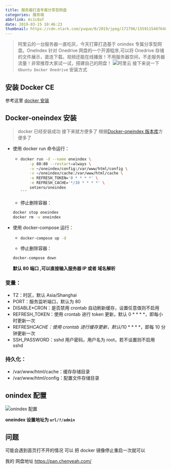```yaml
---
title: 服务器打造专属分享型网盘
categories: 服务端
abbrlink: 6c1c0af
date: 2019-03-15 10:46:23
thumbnail: https://cdn.nlark.com/yuque/0/2019/jpeg/172796/1559115407648-assets/web-upload/75719cd4-0de0-43a6-82e3-05ba70ee9dd9.jpeg
---
```


> 阿里云的一台服务器一直吃灰，今天打算打造基于 onindex 专属分享型网盘。OneIndex 针对 Onedrive 网盘的一个开源程序,可以将 Onedrive 存储的文件展示，直连下载。视频还能在线播放！不用服务器空间，不走服务器流量！非常推荐大家试一试，搭建自己的网盘！
> ![阿里云](https://wx4.sinaimg.cn/large/0079V2lRly1g0t7fca3uzj309l09ndfr.jpg)
> 接下来说一下 `Ubuntu Docker Onedrive` 安装方式

## 安装 Docker CE

参考这里 [docker 安装](https://yoaio.com/posts/aa43c23f/#%E4%BA%8C-%E5%AE%89%E8%A3%85-docker-%E5%8F%8A-docker-compose)

## Docker-oneindex 安装

> docker 已经安装成功 接下来就方便多了
> 根据[Docker-oneindex 版本库](https://github.com/TimeBye/oneindex)方便多了

- 使用 docker run 命令运行：

  - ````bash
    docker run -d --name oneindex \
        -p 80:80 --restart=always \
        -v ~/oneindex/config:/var/www/html/config \
        -v ~/oneindex/cache:/var/www/html/cache \
        -e REFRESH_TOKEN='0 * * * *' \
        -e REFRESH_CACHE='*/10 * * * *' \
        setzero/oneindex
    ```

    ````

  - 停止删除容器：

  ```bash
  docker stop oneindex
  docker rm -v oneindex
  ```

- 使用 docker-compose 运行：
  - ```bash
    docker-compose up -d
    ```
  - 停止删除容器：
  ```bash
  docker-compose down
  ```
  **默认 80 端口 ,可以直接输入服务器 IP 或者 域名解析**

### 变量：

- TZ：时区，默认 Asia/Shanghai
- PORT：服务监听端口，默认为 80
- DISABLE\*CRON：是否禁用 crontab 自动刷新缓存，设置任意值则不启用
- REFRESH_TOKEN：使用 crontab 进行 token 更新，默认 0 \* \* \* \*，即每小时更新一次
- REFRESH*CACHE：使用 crontab 进行缓存更新，默认*/10 \* \* \* \*，即每 10 分钟更新一次
- SSH_PASSWORD：sshd 用户密码，用户名为 root，若不设置则不启用 sshd

### 持久化：

- /var/www/html/cache：缓存存储目录
- /var/www/html/config：配置文件存储目录

## onindex 配置

![onindex 配置](https://wx2.sinaimg.cn/large/0079V2lRly1g0t7eba0bkg30qe0nm1ky.gif)

**oneindex 设置地址为 `url/?/admin`**

## 问题

可能会遇到首页打不开的情况 可以 把 docker 镜像停止重启一次就可以

我的 网盘地址 https://pan.chenyeah.com/
